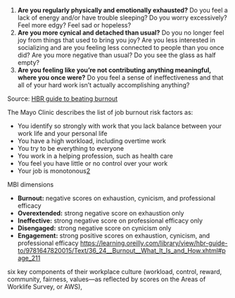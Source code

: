 

1.  **Are you regularly physically and emotionally exhausted?** Do you feel a lack of energy and/or have trouble sleeping? Do you worry excessively? Feel more edgy? Feel sad or hopeless?
2.  **Are you more cynical and detached than usual?** Do you no longer feel joy from things that used to bring you joy? Are you less interested in socializing and are you feeling less connected to people than you once did? Are you more negative than usual? Do you see the glass as half empty?
3.  **Are you feeling like you’re not contributing anything meaningful, where you once were?** Do you feel a sense of ineffectiveness and that all of your hard work isn’t actually accomplishing anything?

Source: [HBR guide to beating burnout](https://learning.oreilly.com/library/view/hbr-guide-to/9781647820015/)


The Mayo Clinic describes the list of job burnout risk factors as:

-  You identify so strongly with work that you lack balance between your work life and your personal life
-  You have a high workload, including overtime work
-  You try to be everything to everyone
-  You work in a helping profession, such as health care
-  You feel you have little or no control over your work
-  Your job is monotonous[2](https://learning.oreilly.com/library/view/hbr-guide-to/9781647820015/Text/08_Introduction__Rethinking_Burnout.xhtml#id_26)


MBI dimensions
-  **Burnout:** negative scores on exhaustion, cynicism, and professional efficacy
-  **Overextended:** strong negative score on exhaustion only
-  **Ineffective:** strong negative score on professional efficacy only
-  **Disengaged:** strong negative score on cynicism only
-  **Engagement:** strong positive scores on exhaustion, cynicism, and professional efficacy
https://learning.oreilly.com/library/view/hbr-guide-to/9781647820015/Text/36_24__Burnout__What_It_Is_and_How.xhtml#page_211



six key components of their workplace culture (workload, control, reward, community, fairness, values—as reflected by scores on the Areas of Worklife Survey, or AWS),